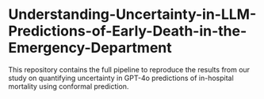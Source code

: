 # Understanding-Uncertainty-in-LLM-Predictions-of-Early-Death-in-the-Emergency-Department
This repository contains the full pipeline to reproduce the results from our study on quantifying uncertainty in GPT-4o predictions of in-hospital mortality using conformal prediction.

